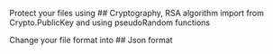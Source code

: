 Protect your files using ## Cryptography, RSA algorithm import from Crypto.PublicKey and using pseudoRandom functions

Change your file format into ## Json format
